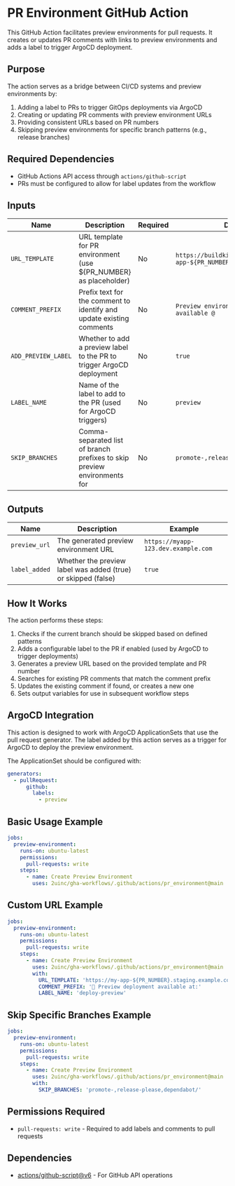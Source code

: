 # PR Environment GitHub Action

This GitHub Action facilitates preview environments for pull requests. It creates or updates PR comments with links to preview environments and adds a label to trigger ArgoCD deployment.

## Purpose

The action serves as a bridge between CI/CD systems and preview environments by:

1. Adding a label to PRs to trigger GitOps deployments via ArgoCD
2. Creating or updating PR comments with preview environment URLs
3. Providing consistent URLs based on PR numbers
4. Skipping preview environments for specific branch patterns (e.g., release branches)

## Required Dependencies

- GitHub Actions API access through `actions/github-script`
- PRs must be configured to allow for label updates from the workflow

## Inputs

| Name                | Description                                                              | Required | Default                                                     |
| ------------------- | ------------------------------------------------------------------------ | -------- | ----------------------------------------------------------- |
| `URL_TEMPLATE`      | URL template for PR environment (use ${PR_NUMBER} as placeholder)        | No       | `https://buildkite-node-app-${PR_NUMBER}.dev.devops.2u.com` |
| `COMMENT_PREFIX`    | Prefix text for the comment to identify and update existing comments     | No       | `Preview environment will be available @`                   |
| `ADD_PREVIEW_LABEL` | Whether to add a preview label to the PR to trigger ArgoCD deployment    | No       | `true`                                                      |
| `LABEL_NAME`        | Name of the label to add to the PR (used for ArgoCD triggers)            | No       | `preview`                                                   |
| `SKIP_BRANCHES`     | Comma-separated list of branch prefixes to skip preview environments for | No       | `promote-,release-please`                                   |

## Outputs

| Name          | Description                                                   | Example                             |
| ------------- | ------------------------------------------------------------- | ----------------------------------- |
| `preview_url` | The generated preview environment URL                         | `https://myapp-123.dev.example.com` |
| `label_added` | Whether the preview label was added (true) or skipped (false) | `true`                              |

## How It Works

The action performs these steps:

1. Checks if the current branch should be skipped based on defined patterns
2. Adds a configurable label to the PR if enabled (used by ArgoCD to trigger deployments)
3. Generates a preview URL based on the provided template and PR number
4. Searches for existing PR comments that match the comment prefix
5. Updates the existing comment if found, or creates a new one
6. Sets output variables for use in subsequent workflow steps

## ArgoCD Integration

This action is designed to work with ArgoCD ApplicationSets that use the pull request generator. The label added by this action serves as a trigger for ArgoCD to deploy the preview environment.

The ApplicationSet should be configured with:

```yaml
generators:
  - pullRequest:
      github:
        labels:
          - preview
```

## Basic Usage Example

```yaml
jobs:
  preview-environment:
    runs-on: ubuntu-latest
    permissions:
      pull-requests: write
    steps:
      - name: Create Preview Environment
        uses: 2uinc/gha-workflows/.github/actions/pr_environment@main
```

## Custom URL Example

```yaml
jobs:
  preview-environment:
    runs-on: ubuntu-latest
    permissions:
      pull-requests: write
    steps:
      - name: Create Preview Environment
        uses: 2uinc/gha-workflows/.github/actions/pr_environment@main
        with:
          URL_TEMPLATE: 'https://my-app-${PR_NUMBER}.staging.example.com'
          COMMENT_PREFIX: '🚀 Preview deployment available at:'
          LABEL_NAME: 'deploy-preview'
```

## Skip Specific Branches Example

```yaml
jobs:
  preview-environment:
    runs-on: ubuntu-latest
    permissions:
      pull-requests: write
    steps:
      - name: Create Preview Environment
        uses: 2uinc/gha-workflows/.github/actions/pr_environment@main
        with:
          SKIP_BRANCHES: 'promote-,release-please,dependabot/'
```

## Permissions Required

- `pull-requests: write` - Required to add labels and comments to pull requests

## Dependencies

- [actions/github-script@v6](https://github.com/actions/github-script) - For GitHub API operations
